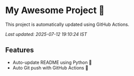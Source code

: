 # My Awesome Project 🚀

This project is automatically updated using GitHub Actions.

_Last updated: 2025-07-12 19:10:24 IST_

## Features
- Auto-update README using Python 🐍
- Auto Git push with GitHub Actions 🤖
